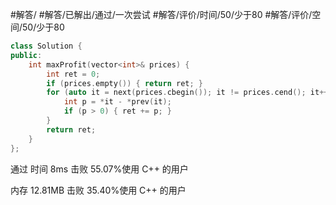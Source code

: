 #解答/ #解答/已解出/通过/一次尝试 #解答/评价/时间/50/少于80 #解答/评价/空间/50/少于80 

``` cpp
class Solution {
public:
	int maxProfit(vector<int>& prices) {
		int ret = 0;
		if (prices.empty()) { return ret; }
		for (auto it = next(prices.cbegin()); it != prices.cend(); it++) {
			int p = *it - *prev(it);
			if (p > 0) { ret += p; }
		}
		return ret;
	}
};
```

通过
时间
8ms
击败 55.07%使用 C++ 的用户

内存
12.81MB
击败 35.40%使用 C++ 的用户
